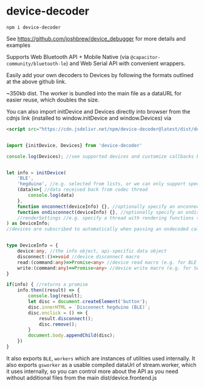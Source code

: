 # device-decoder

`npm i device-decoder`

See https://github.com/joshbrew/device_debugger for more details and examples

Supports Web Bluetooth API + Mobile Native (via `@capacitor-community/bluetooth-le`) and Web Serial API with convenient wrappers.

Easily add your own decoders to Devices by following the formats outlined at the above github link.

~350kb dist. The worker is bundled into the main file as a dataURL for easier reuse, which doubles the size.

You can also import initDevice and Devices directly into browser from the cdnjs link (installed to window.initDevice and window.Devices) via 
```html
<script src="https://cdn.jsdelivr.net/npm/device-decoder@latest/dist/device.frontend.js"></script>
```


```ts

import {initDevice, Devices} from 'device-decoder'

console.log(Devices); //see supported devices and customize callbacks before instantiating


let info = initDevice(
    'BLE', 
    'hegduino', //e.g. selected from lists, or we can only support specific devices as needed
    (data)=>{ //data received back from codec thread
        console.log(data)
    },
    function onconnect(deviceInfo) {}, //optionally specify an onconnect handler
    function ondisconnect(deviceInfo) {}, //optionally specify an ondisconnect handler
    //renderSettings //e.g. specify a thread with rendering functions that receives data directly from the decoder thread (no round trip to main thread)
) as DeviceInfo;
//devices are subscribed to automatically when passing an ondecoded callback or object e.g. with specifics for different BLE notifications


type DeviceInfo = {
    device:any, //the info object, api-specific data object
    disconnect:()=>void //device disconnect macro
    read:(command:any)=>Promise<any> //device read macro (e.g. for BLE read characteristics),
    write:(command:any)=>Promise<any> //device write macro (e.g. for Serial commands or BLE write characteristics)
}

if(info) { //returns a promise
    info.then((result) => {
        console.log(result);
        let disc = document.createElement('button');
        disc.innerHTML = `Disconnect hegduino (BLE)`;
        disc.onclick = () => {
            result.disconnect();
            disc.remove();
        }
        document.body.appendChild(disc);
    })
}
```

It also exports `BLE`, `workers` which are instances of utilities used internally. It also exports `gsworker` as a usable compiled dataUrl of stream.worker, which it uses internally, so you can control more about the API as you need without additional files from the main dist/device.frontend.js 